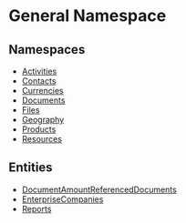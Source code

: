 ﻿---
uid: General
---
# General Namespace
## Namespaces
- [Activities](General.Activities.md)  
- [Contacts](General.Contacts.md)  
- [Currencies](General.Currencies.md)  
- [Documents](General.Documents.md)  
- [Files](General.Files.md)  
- [Geography](General.Geography.md)  
- [Products](General.Products.md)  
- [Resources](General.Resources.md)  

## Entities
- [DocumentAmountReferencedDocuments](General.DocumentAmountReferencedDocuments.md)  
- [EnterpriseCompanies](General.EnterpriseCompanies.md)  
- [Reports](General.Reports.md)  

